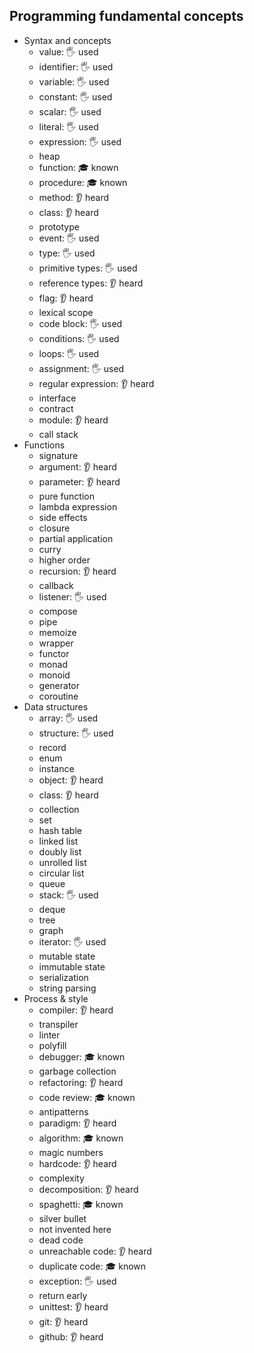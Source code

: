 ## Programming fundamental concepts

- Syntax and concepts
  - value: 🖐️ used
  - identifier: 🖐️ used
  - variable: 🖐️ used
  - constant: 🖐️ used
  - scalar: 🖐️ used
  - literal: 🖐️ used
  - expression: 🖐️ used
  - heap
  - function: 🎓 known
  - procedure: 🎓 known
  - method: 👂 heard
  - class: 👂 heard
  - prototype
  - event: 🖐️ used
  - type: 🖐️ used
  - primitive types: 🖐️ used
  - reference types: 👂 heard
  - flag: 👂 heard
  - lexical scope
  - code block: 🖐️ used
  - conditions: 🖐️ used
  - loops: 🖐️ used
  - assignment: 🖐️ used
  - regular expression: 👂 heard
  - interface
  - contract
  - module: 👂 heard
  - call stack
- Functions
  - signature
  - argument: 👂 heard
  - parameter: 👂 heard
  - pure function
  - lambda expression
  - side effects
  - closure
  - partial application
  - curry
  - higher order
  - recursion: 👂 heard
  - callback
  - listener: 🖐️ used
  - compose
  - pipe
  - memoize
  - wrapper
  - functor
  - monad
  - monoid
  - generator
  - coroutine
- Data structures
  - array: 🖐️ used
  - structure: 🖐️ used
  - record
  - enum
  - instance
  - object: 👂 heard
  - class: 👂 heard
  - collection
  - set
  - hash table
  - linked list
  - doubly list
  - unrolled list
  - circular list
  - queue
  - stack: 🖐️ used
  - deque
  - tree
  - graph
  - iterator: 🖐️ used
  - mutable state
  - immutable state
  - serialization
  - string parsing
- Process & style
  - compiler: 👂 heard
  - transpiler
  - linter
  - polyfill
  - debugger: 🎓 known
  - garbage collection
  - refactoring: 👂 heard
  - code review: 🎓 known
  - antipatterns
  - paradigm: 👂 heard
  - algorithm: 🎓 known
  - magic numbers
  - hardcode: 👂 heard
  - complexity
  - decomposition: 👂 heard
  - spaghetti: 🎓 known
  - silver bullet
  - not invented here
  - dead code
  - unreachable code: 👂 heard
  - duplicate code: 🎓 known
  - exception: 🖐️ used
  - return early
  - unittest: 👂 heard
  - git: 👂 heard
  - github: 👂 heard
